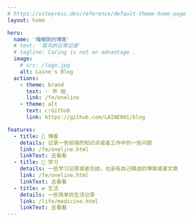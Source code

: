 ```yaml
---
# https://vitepress.dev/reference/default-theme-home-page
layout: home

hero:
  name: '嘎嘣跳的博客'
  # text: '菜鸟的日常记录'
  # tagline: Caring is not an advantage .
  image:
    # src: /logo.jpg
    alt: Laine's Blog
  actions:
    - theme: brand
      text: ✨ 开 始
      link: /fe/oneline
    - theme: alt
      text: 👉Github
      link: https://github.com/LAINE001/blog

features:
  - title: 📒 博客
    details: 记录一些前端的知识点或者工作中的一些问题
    link: /fe/oneline.html
    linkText: 去看看
  - title: 🐔 学习
    details: 一些学习记录或者总结，也会有自己精选的博客或者文章
    link: /fe/oneline.html
    linkText: 去看看
  - title: 💕 生活
    details: 一些简单的生活记录
    link: /life/medicine.html
    linkText: 去看看
---
```


<script>
import confetti from 'canvas-confetti'
// console.log(confetti)
// confetti({
//   particleCount: 100,
//   spread: 170,
//   origin: { y: 0.6 }
// });


var end = Date.now() + (1 * 260);

// go Buckeyes!
// var colors = ['#3451b2', '#6f42c1', '#299764'];

(function frame() {
  confetti({
    particleCount: 2,
    angle: 60,
    spread: 55,
    origin: { x: 0 },
    // colors: colors ?? []
  });
  confetti({
    particleCount: 2,
    angle: 120,
    spread: 55,
    origin: { x: 1 },
    // colors: colors ?? []
  });

  if (Date.now() < end) {
    requestAnimationFrame(frame);
  }
}());
</script>
